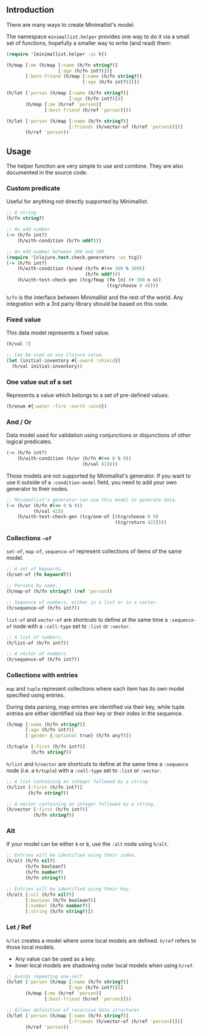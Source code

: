 ## Introduction

There are many ways to create Minimallist's model.

The namespace `minimallist.helper` provides one way to do it via
a small set of functions, hopefully a smaller way to write
(and read) them:

```clojure
(require '[minimallist.helper :as h])

(h/map [:me (h/map [:name (h/fn string?)]
                   [:age (h/fn int?)])]
       [:best-friend (h/map [:name (h/fn string?)]
                            [:age (h/fn int?)])])

(h/let ['person (h/map [:name (h/fn string?)]
                       [:age (h/fn int?)])]
       (h/map [:me (h/ref 'person)]
              [:best-friend (h/ref 'person)]))

(h/let ['person (h/map [:name (h/fn string?)]
                       [:friends (h/vector-of (h/ref 'person))])]
       (h/ref 'person))
```

## Usage

The helper function are very simple to use and combine.
They are also documented in the source code.

### Custom predicate

Useful for anything not directly supported by Minimallist.

```clojure
;; A string
(h/fn string?)

;; An odd number
(-> (h/fn int?)
    (h/with-condition (h/fn odd?)))

;; An odd number between 300 and 309
(require '[clojure.test.check.generators :as tcg])
(-> (h/fn int?)
    (h/with-condition (h/and (h/fn #(<= 300 % 309))
                             (h/fn odd?)))
    (h/with-test-check-gen (tcg/fmap (fn [n] (+ 300 n n))
                                     (tcg/choose 0 4))))
```

`h/fn` is the interface between Minimallist and the rest of the world.
Any integration with a 3rd party library should be based on this node.

### Fixed value

This data model represents a fixed value.

```clojure
(h/val 7)

;; Can be used on any Clojure value.
(let [initial-inventory #{:sword :shield}]
  (h/val initial-inventory))
```

### One value out of a set

Represents a value which belongs to a set of pre-defined values.

```clojure
(h/enum #{:water :fire :earth :wind})
```

### And / Or

Data model used for validation using conjunctions or disjunctions of
other logical predicates.

```clojure
(-> (h/fn int?)
    (h/with-condition (h/or (h/fn #(<= 0 % 9))
                            (h/val 42))))
```

Those models are not supported by Minimallist's generator. If you want to use it
outside of a `:condition-model` field, you need to add your own generator to their nodes.

```clojure
;; Minimallist's generator can use this model to generate data.
(-> (h/or (h/fn #(<= 0 % 9))
          (h/val 42))
    (h/with-test-check-gen (tcg/one-of [(tcg/choose 0 9)
                                        (tcg/return 42)])))
```

### Collections `-of`

`set-of`, `map-of`, `sequence-of` represent collections of items of the same model.

```clojure
;; A set of keywords.
(h/set-of (fn keyword?))

;; Persons by name.
(h/map-of (h/fn string?) (ref 'person))

;; Sequence of numbers, either in a list or in a vector.
(h/sequence-of (h/fn int?))
```

`list-of` and `vector-of` are shortcuts to define at the same time a `:sequence-of` node
with a `:coll-type` set to `:list` or `:vector`.

```clojure
;; A list of numbers.
(h/list-of (h/fn int?))

;; A vector of numbers.
(h/sequence-of (h/fn int?))
```

### Collections with entries

`map` and `tuple` represent collections where each item has its own model
specified using entries.

During data parsing, map entries are identified via their key, while tuple entries are either
identified via their key or their index in the sequence.

```clojure
(h/map [:name (h/fn string?)]
       [:age (h/fn int?)]
       [:gender {:optional true} (h/fn any?)])

(h/tuple [:first (h/fn int?)]
         (h/fn string?))
```

`h/list` and `h/vector` are shortcuts to define at the same time a `:sequence` node
(i.e. a `h/tuple`) with a `:coll-type` set to `:list` or `:vector`.

```clojure
;; A list containing an integer followed by a string.
(h/list [:first (h/fn int?)]
        (h/fn string?))

;; A vector containing an integer followed by a string.
(h/vector [:first (h/fn int?)]
          (h/fn string?))
```

### Alt

If your model can be either `A` or `B`, use the `:alt` node using `h/alt`.

```clojure
;; Entries will be identified using their index.
(h/alt (h/fn nil?)
       (h/fn boolean?)
       (h/fn number?)
       (h/fn string?))

;; Entries will be identified using their key.
(h/alt [:nil (h/fn nil?)]
       [:boolean (h/fn boolean?)]
       [:number (h/fn number?)]
       [:string (h/fn string?)])
```

### Let / Ref

`h/let` creates a model where some local models are defined.
`h/ref` refers to those local models.

- Any value can be used as a key.
- Inner local models are shadowing outer local models when using `h/ref`.

```clojure
;; Avoids repeating one-self
(h/let ['person (h/map [:name (h/fn string?)]
                       [:age (h/fn int?)])]
       (h/map [:me (h/ref 'person)]
              [:best-friend (h/ref 'person)]))

;; Allows definition of recursive data structures
(h/let ['person (h/map [:name (h/fn string?)]
                       [:friends (h/vector-of (h/ref 'person))])]
       (h/ref 'person))
```
